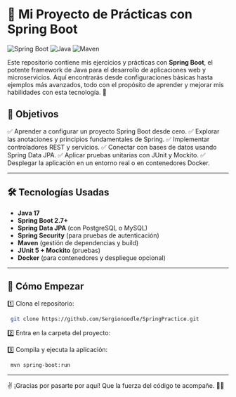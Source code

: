 # 🚀 Mi Proyecto de Prácticas con Spring Boot

![Spring Boot](https://img.shields.io/badge/Spring%20Boot-2.7-green?style=flat-square&logo=springboot) ![Java](https://img.shields.io/badge/Java-17-blue?style=flat-square&logo=java) ![Maven](https://img.shields.io/badge/Maven-Build-orange?style=flat-square&logo=apachemaven)

Este repositorio contiene mis ejercicios y prácticas con **Spring Boot**, el potente framework de Java para el desarrollo de aplicaciones web y microservicios. Aquí encontrarás desde configuraciones básicas hasta ejemplos más avanzados, todo con el propósito de aprender y mejorar mis habilidades con esta tecnología. 🚀

## 🎯 Objetivos
✅ Aprender a configurar un proyecto Spring Boot desde cero.
✅ Explorar las anotaciones y principios fundamentales de Spring.
✅ Implementar controladores REST y servicios.
✅ Conectar con bases de datos usando Spring Data JPA.
✅ Aplicar pruebas unitarias con JUnit y Mockito.
✅ Desplegar la aplicación en un entorno real o en contenedores Docker.

---

## 🛠️ Tecnologías Usadas
- **Java 17**
- **Spring Boot 2.7+**
- **Spring Data JPA** (con PostgreSQL o MySQL)
- **Spring Security** (para pruebas de autenticación)
- **Maven** (gestión de dependencias y build)
- **JUnit 5 + Mockito** (pruebas)
- **Docker** (para contenedores y despliegue opcional)

---

## 🚀 Cómo Empezar

1️⃣ Clona el repositorio:
```bash
 git clone https://github.com/Sergionoodle/SpringPractice.git
```
2️⃣ Entra en la carpeta del proyecto:

3️⃣ Compila y ejecuta la aplicación:
```bash
 mvn spring-boot:run
```

---

✌️ ¡Gracias por pasarte por aquí! Que la fuerza del código te acompañe. 🚀🔥 

